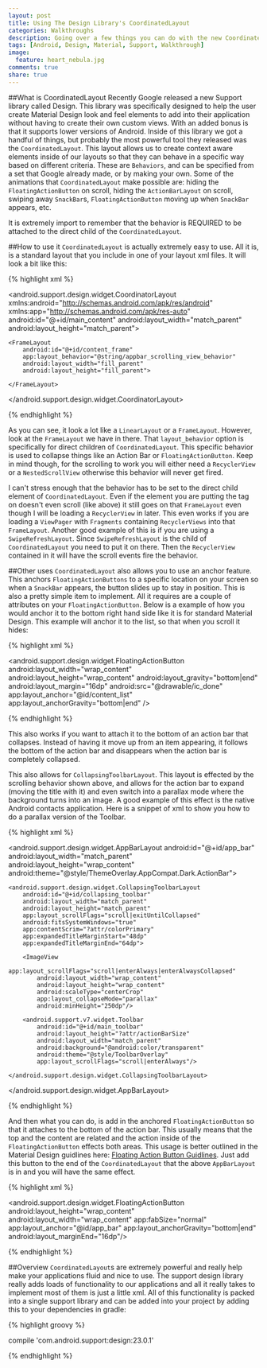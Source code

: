 ```yaml
---
layout: post
title: Using The Design Library's CoordinatedLayout
categories: Walkthroughs
description: Going over a few things you can do with the new CoordinatedLayout that came out with the new Design Library.
tags: [Android, Design, Material, Support, Walkthrough]
image:
  feature: heart_nebula.jpg
comments: true
share: true
---
```


##What is CoordinatedLayout
Recently Google released a new Support library called Design. This library was specifically designed to help the user create Material Design look and feel elements to add into their application without having to create their own custom views. With an added bonus is that it supports lower versions of Android. Inside of this library we got a handful of things, but probably the most powerful tool they released was the `CoordinatedLayout`. This layout allows us to create context aware elements inside of our layouts so that they can behave in a specific way based on different criteria. These are `Behaviors`, and can be specified from a set that Google already made, or by making your own. Some of the animations that `CoordinatedLayout` make possible are: hiding the `FloatingActionButton` on scroll, hiding the `ActionBarLayout` on scroll, swiping away `SnackBar`s,  `FloatingActionButton` moving up when `SnackBar` appears, etc.

It is extremely import to remember that the behavior is REQUIRED to be attached to the direct child of the `CoordinatedLayout`.

##How to use it
`CoordinatedLayout` is actually extremely easy to use. All it is, is a standard layout that you include in one of your layout xml files. It will look a bit like this:

{% highlight xml %}

<android.support.design.widget.CoordinatorLayout
    xmlns:android="http://schemas.android.com/apk/res/android"
    xmlns:app="http://schemas.android.com/apk/res-auto"
    android:id="@+id/main_content"
    android:layout_width="match_parent"
    android:layout_height="match_parent">
    
    <FrameLayout
        android:id="@+id/content_frame"
        app:layout_behavior="@string/appbar_scrolling_view_behavior"
        android:layout_width="fill_parent"
        android:layout_height="fill_parent">

    </FrameLayout>
    
</android.support.design.widget.CoordinatorLayout>

{% endhighlight %}

As you can see, it look a lot like a `LinearLayout` or a `FrameLayout`. However, look at the `FrameLayout` we have in there. That `layout_behavior` option is specifically for direct children of `CoordinatedLayout`. This specific behavior is used to collapse things like an Action Bar or `FloatingActionButton`. Keep in mind though, for the scrolling to work you will either need a `RecyclerView` or a `NestedScrollView` otherwise this behavior will never get fired. 

I can't stress enough that the behavior has to be set to the direct child element of `CoordinatedLayout`. Even if the element you are putting the tag on doesn't even scroll (like above) it still goes on that `FrameLayout` even though I will be loading a `RecyclerView` in later. This even works if you are loading a `ViewPager` with `Fragments` containing `RecyclerViews` into that `FrameLayout`. Another good example of this is if you are using a `SwipeRefreshLayout`. Since `SwipeRefreshLayout` is the child of `CoordinatedLayout` you need to put it on there. Then the `RecyclerView` contained in it will have the scroll events fire the behavior.

##Other uses
`CoordinatedLayout` also allows you to use an anchor feature. This anchors `FloatingActionButtons` to a specific location on your screen so when a `SnackBar` appears, the button slides up to stay in position. This is also a pretty simple item to implement. All it requires are a couple of attributes on your `FloatingActionButton`. Below is a example of how you would anchor it to the bottom right hand side like it is for standard Material Design. This example will anchor it to the list, so that when you scroll it hides:

{% highlight xml %}

<android.support.design.widget.FloatingActionButton
    android:layout_width="wrap_content"
    android:layout_height="wrap_content"
    android:layout_gravity="bottom|end"
    android:layout_margin="16dp"
    android:src="@drawable/ic_done"
    app:layout_anchor="@id/content_list"
    app:layout_anchorGravity="bottom|end" />

{% endhighlight %}

This also works if you want to attach it to the bottom of an action bar that collapses. Instead of having it move up from an item appearing, it follows the bottom of the action bar and disappears when the action bar is completely collapsed.

This also allows for `CollapsingToolbarLayout`. This layout is effected by the scrolling behavior shown above, and allows for the action bar to expand (moving the title with it) and even switch into a parallax mode where the background turns into an image. A good example of this effect is the native Android contacts application. Here is a snippet of xml to show you how to do a parallax version of the Toolbar.

{% highlight xml %}

<android.support.design.widget.AppBarLayout
    android:id="@+id/app_bar"
    android:layout_width="match_parent"
    android:layout_height="wrap_content"
    android:theme="@style/ThemeOverlay.AppCompat.Dark.ActionBar">

    <android.support.design.widget.CollapsingToolbarLayout
        android:id="@+id/collapsing_toolbar"
        android:layout_width="match_parent"
        android:layout_height="match_parent"
        app:layout_scrollFlags="scroll|exitUntilCollapsed"
        android:fitsSystemWindows="true"
        app:contentScrim="?attr/colorPrimary"
        app:expandedTitleMarginStart="48dp"
        app:expandedTitleMarginEnd="64dp">

        <ImageView
            app:layout_scrollFlags="scroll|enterAlways|enterAlwaysCollapsed"
            android:layout_width="wrap_content"
            android:layout_height="wrap_content"
            android:scaleType="centerCrop"
            app:layout_collapseMode="parallax"
            android:minHeight="250dp"/>

        <android.support.v7.widget.Toolbar
            android:id="@+id/main_toolbar"
            android:layout_height="?attr/actionBarSize"
            android:layout_width="match_parent"
            android:background="@android:color/transparent"
            android:theme="@style/ToolbarOverlay"
            app:layout_scrollFlags="scroll|enterAlways"/>

    </android.support.design.widget.CollapsingToolbarLayout>

</android.support.design.widget.AppBarLayout>

{% endhighlight %}

And then what you can do, is add in the anchored `FloatingActionButton` so that it attaches to the bottom of the action bar. This usually means that the top and the content are related and the action inside of the `FloatingActionButton` effects both areas. This usage is better outlined in the Material Design guidlines here: [Floating Action Button Guidlines](https://goo.gl/aohN7k). Just add this button to the end of the `CoordinatedLayout` that the above `AppBarLayout` is in and you will have the same effect.

{% highlight xml %}

<android.support.design.widget.FloatingActionButton
    android:layout_height="wrap_content"
    android:layout_width="wrap_content"
    app:fabSize="normal"
    app:layout_anchor="@id/app_bar"
    app:layout_anchorGravity="bottom|end"
    android:layout_marginEnd="16dp"/>

{% endhighlight %}

##Overview
`CoordinatedLayout`s are extremely powerful and really help make your applications fluid and nice to use. The support design library really adds loads of functionality to our applications and all it really takes to implement most of them is just a little xml. All of this functionality is packed into a single support library and can be added into your project by adding this to your dependencies in gradle:

{% highlight groovy %}

compile 'com.android.support:design:23.0.1'

{% endhighlight %}
